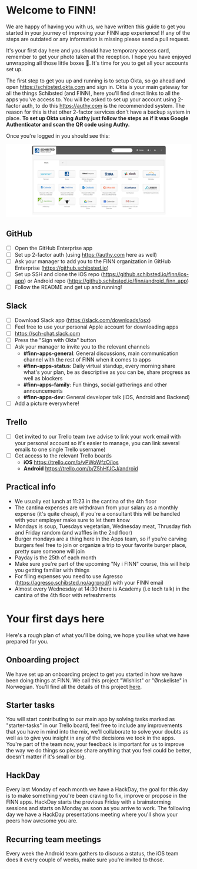 # Welcome to FINN!

We are happy of having you with us, we have written this guide to get you started in your journey of improving your FINN app experience! If any of the steps are outdated or any information is missing please send a pull request.

It's your first day here and you should have temporary access card, remember to get your photo taken at the reception. I hope you have enjoyed unwrapping all those little boxes 🎁. It's time for you to get all your accounts set up.

The first step to get you up and running is to setup Okta, so go ahead and open https://schibsted.okta.com and sign in. Okta is your main gateway for all the things Schibsted (and FINN), here you'll find direct links to all the apps you've access to. You will be asked to set up your account using 2-factor auth, to do this https://authy.com is the recommended system. The reason for this is that other 2-factor services don't have a backup system in place. **To set up Okta using Authy just follow the steps as if it was Google Authenticator and scan the QR code using Authy.**

Once you're logged in you should see this:

![Okta](https://raw.githubusercontent.com/finn-no/ios-handbook/master/Images/okta.png)

## GitHub
- [ ] Open the GitHub Enterprise app
- [ ] Set up 2-factor auth (using https://authy.com here as well)
- [ ] Ask your manager to add you to the FINN organization in GitHub Enterprise (https://github.schibsted.io)
- [ ] Set up SSH and clone the iOS repo (https://github.schibsted.io/finn/ios-app) or Android repo (https://github.schibsted.io/finn/android_finn_app)
- [ ] Follow the README and get up and running!

## Slack
- [ ] Download Slack app (https://slack.com/downloads/osx)
- [ ] Feel free to use your personal Apple account for downloading apps
- [ ] https://sch-chat.slack.com
- [ ] Press the "Sign with Okta" button
- [ ] Ask your manager to invite you to the relevant channels
  - **#finn-apps-general**: General discussions, main communication channel with the rest of FINN when it comes to apps
  - **#finn-apps-status**: Daily virtual standup, every morning share what's your plan, be as descriptive as you can be, share progress as well as blockers
  - **#finn-apps-family**: Fun things, social gatherings and other announcements
  - **#finn-apps-dev**: General developer talk (iOS, Android and Backend)
- [ ] Add a picture everywhere!
  
## Trello
- [ ] Get invited to our Trello team (we advise to link your work email with your personal account so it's easier to manage, you can link several emails to one single Trello username)
- [ ] Get access to the relevant Trello boards 
  - **iOS** https://trello.com/b/vPWoWfzO/ios
  - **Android** https://trello.com/b/Z5hHfJCJ/android

## Practical info
- We usually eat lunch at 11:23 in the cantina of the 4th floor
- The cantina expenses are withdrawn from your salary as a monthly expense (it's quite cheap), if you're a consultant this will be handled with your employer make sure to let them know
- Mondays is soup, Tuesdays vegetarian, Wednesday meat, Thrusday fish and Friday random (and waffles in the 2nd floor)
- Burger mondays are a thing here in the Apps team, so if you're carving burgers feel free to join or organize a trip to your favorite burger place, pretty sure someone will join
- Payday is the 25th of each month
- Make sure you're part of the upcoming "Ny i FINN" course, this will help you getting familiar with things
- For filing expenses you need to use Agresso (https://agresso.schibsted.no/agrprod/) with your FINN email
- Almost every Wednesday at 14:30 there is Academy (i.e tech talk) in the cantina of the 4th floor with refreshments

# Your first days here
Here's a rough plan of what you'll be doing, we hope you like what we have prepared for you.

## Onboarding project
We have set up an onboarding project to get you started in how we have been doing things at FINN. We call this project "Wishlist" or "Ønskeliste" in Norwegian. You'll find all the details of this project [here](/ONBOARDING_PROJECT.md).

## Starter tasks
You will start contributing to our main app by solving tasks marked as "starter-tasks" in our Trello board, feel free to include any improvements that you have in mind into the mix, we'll collaborate to solve your doubts as well as to give you insight in any of the decisions we took in the apps. You're part of the team now, your feedback is important for us to improve the way we do things so please share anything that you feel could be better, doesn't matter if it's small or big.

## HackDay
Every last Monday of each month we have a HackDay, the goal for this day is to make something you're been craving to fix, improve or propose in the FINN apps. HackDay starts the previous Friday with a brainstorming sessions and starts on Monday as soon as you arrive to work. The following day we have a HackDay presentations meeting where you'll show your peers how awesome you are.

## Recurring team meetings
Every week the Android team gathers to discuss a status, the iOS team does it every couple of weeks, make sure you're invited to those.
